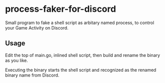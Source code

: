 # process-faker-for-discord

Small program to fake a shell script as arbitary named process, to control your Game Activity on Discord.

## Usage

Edit the top of main.go, inlined shell script, then build and rename the binary as you like.

Executing the binary starts the shell script and recognized as the renamed binary name from Discord.
